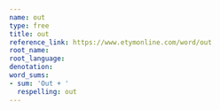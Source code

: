 ```yaml
---
name: out
type: free
title: out
reference_link: https://www.etymonline.com/word/out
root_name: 
root_language: 
denotation: 
word_sums:
- sum: 'Out + '
  respelling: out
---
```

